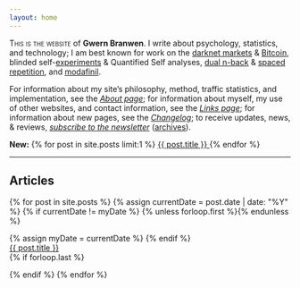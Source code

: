 ```yaml
---
layout: home
---
```


<div id="abstract">
<p><span class="smallcaps">This is the website</span> of <strong>Gwern Branwen</strong>. I write about psychology, statistics, and technology; I am best known for work on the <a href="/tags/Silk-Road" class="docMetadata" data-popup-author="Gwern Branwen" data-popup-abstract="All gwern.net pages for this Tag: Silk Road">darknet markets</a> &amp; <a href="/tags/Bitcoin" class="docMetadata" data-popup-author="Gwern Branwen" data-popup-abstract="All gwern.net pages for this Tag: Bitcoin">Bitcoin</a>, blinded self-<a href="/tags/experiments" class="docMetadata" data-popup-author="Gwern Branwen" data-popup-abstract="All gwern.net pages for this Tag: experiments">experiments</a> &amp; Quantified Self analyses, <a href="/tags/DNB" class="docMetadata" data-popup-author="Gwern Branwen" data-popup-abstract="All gwern.net pages for this Tag: DNB">dual n-back</a> &amp; <a href="/Spaced-repetition" class="docMetadata" data-popup-title="Spaced Repetition for Efficient Learning" data-popup-author="Gwern Branwen" data-popup-date="11 Mar 2009" data-popup-abstract="<p>Spaced repetition is a centuries-old psychological technique for efficient memorization &amp;amp; practice of skills where instead of attempting to memorize by ‘cramming’, memorization can be done far more efficiently by instead spacing out each review, with increasing durations as one learns the item, with the scheduling done by software. Because of the greater efficiency of its slow but steady approach, spaced repetition can scale to memorizing hundreds of thousands of items (while crammed items are almost immediately forgotten) and is especially useful for foreign languages &amp;amp; medical studies.</p><p>I review what this technique is useful for, some of the large research literature on it and the testing effect (up to ~2013, primarily), the available software tools and use patterns, and miscellaneous ideas &amp;amp; observations on it.</p>">spaced repetition</a>, and <a href="/Modafinil">modafinil</a>.</p>
<p>For information about my site’s philosophy, method, traffic statistics, and implementation, see the <em><a href="/About" class="docMetadata" data-popup-title="About This Website" data-popup-author="Gwern Branwen" data-popup-date="01 Oct 2010" data-popup-abstract="Meta page describing gwern.net site ideals of stable long-term essays which improve over time; technical decisions using Markdown and static hosting; idea sources and writing methodology; metadata definitions; semi-annual web traffic statistics; copyright license">About page</a></em>; for information about myself, my use of other websites, and contact information, see the <em><a href="/Links" class="docMetadata" data-popup-title="Links" data-popup-author="Gwern Branwen" data-popup-date="05 Aug 2009" data-popup-abstract="Who am I online &amp; what have I done? Contact information; sites I use; computers and software tools; things I've worked on; psychological profiles">Links page</a></em>; for information about new pages, see the <em><a href="/Changelog" class="docMetadata" data-popup-title="Changelog" data-popup-author="Gwern Branwen" data-popup-date="15 Sep 2013" data-popup-abstract="<p>This page is a changelog for <code>gwern.net</code>: a monthly reverse chronological list of recent major writings/changes/additions.</p><p>Following my writing can be a little difficult because it is often so incremental. So every month, in addition to my regular <a href=&quot;https://www.reddit.com/r/gwern/&quot; class=&quot;docMetadata&quot; data-popup-title=&quot;/r/gwern subreddit&quot; data-popup-author=&quot;Gwern Branwen&quot; data-popup-date=&quot;2018-10-01&quot; data-popup-abstract=&quot;A subreddit for posting links of interest and also for announcing updates to gwern.net (which can be &amp;lt;a href=&amp;quot;https://www.reddit.com/r/gwern/.rss&amp;quot;&amp;gt;used as a RSS feed&amp;lt;/a&amp;gt;). Submissions are categorized similar to the monthly newsletter and typically will be collated there.&quot;>/r/Gwern</a> subreddit submissions, I write up reasonably-interesting changes and <a href=&quot;https://gwern.substack.com/&quot; class=&quot;docMetadata&quot; data-popup-title=&quot;Gwern.net newsletter (subscription page)&quot; data-popup-author=&quot;Gwern Branwen&quot; data-popup-date=&quot;2013-12-01&quot; data-popup-abstract=&quot;Subscription page for the monthly gwern.net newsletter. There are monthly updates, which will include summaries of projects I&amp;#39;ve worked on that month (the same as the &amp;lt;a href=&amp;quot;https://www.gwern.net/Changelog&amp;quot;&amp;gt;changelog&amp;lt;/a&amp;gt;), collations of links or discussions from &amp;lt;a href=&amp;quot;https://www.reddit.com/r/gwern/&amp;quot;&amp;gt;my subreddit&amp;lt;/a&amp;gt;, and book/movie reviews. You can also browse &amp;lt;a href=&amp;quot;https://www.gwern.net/tags/newsletter&amp;quot;&amp;gt;the archives since December 2013&amp;lt;/a&amp;gt;.&quot;>send it out to the mailing list</a> in addition to a compilation of links &amp;amp; reviews (<a href=&quot;/tags/newsletter&quot; class=&quot;docMetadata&quot; data-popup-title=&quot;Gwern.net newsletter archives&quot; data-popup-author=&quot;Gwern Branwen&quot; data-popup-date=&quot;2013-12-01&quot; data-popup-abstract=&quot;Newsletter tag: archive of all issues back to 2013 for the gwern.net newsletter (monthly updates, which will include summaries of projects I&amp;#39;ve worked on that month (the same as the &amp;lt;a href=&amp;quot;https://www.gwern.net/Changelog&amp;quot;&amp;gt;changelog&amp;lt;/a&amp;gt;), collations of links or discussions from &amp;lt;a href=&amp;quot;https://www.reddit.com/r/gwern/&amp;quot;&amp;gt;my subreddit&amp;lt;/a&amp;gt;, and book/movie reviews.)&quot;>archives</a>).</p>">Changelog</a></em>; to receive updates, news, &amp; reviews, <em><a href="https://gwern.substack.com/" class="docMetadata" data-popup-title="Gwern.net newsletter (subscription page)" data-popup-author="Gwern Branwen" data-popup-date="2013-12-01" data-popup-abstract="Subscription page for the monthly gwern.net newsletter. There are monthly updates, which will include summaries of projects I've worked on that month (the same as the <a href=&quot;https://www.gwern.net/Changelog&quot;>changelog</a>), collations of links or discussions from <a href=&quot;https://www.reddit.com/r/gwern/&quot;>my subreddit</a>, and book/movie reviews. You can also browse <a href=&quot;https://www.gwern.net/tags/newsletter&quot;>the archives since December 2013</a>.">subscribe to the newsletter</a></em> (<a href="/tags/newsletter" class="docMetadata" data-popup-title="Gwern.net newsletter archives" data-popup-author="Gwern Branwen" data-popup-date="2013-12-01" data-popup-abstract="Newsletter tag: archive of all issues back to 2013 for the gwern.net newsletter (monthly updates, which will include summaries of projects I've worked on that month (the same as the <a href=&quot;https://www.gwern.net/Changelog&quot;>changelog</a>), collations of links or discussions from <a href=&quot;https://www.reddit.com/r/gwern/&quot;>my subreddit</a>, and book/movie reviews.)">archives</a>).</p>
</div>

<p><strong>New:</strong> {% for post in site.posts limit:1 %}
  <a href="{{ post.url }}">
            {{ post.title }}
          </a>
{% endfor %}</p>

---


  <h2>Articles</h2>
   {% for post in site.posts %}
       {% assign currentDate = post.date | date: "%Y" %}
       {% if currentDate != myDate %}
           {% unless forloop.first %}</ul>{% endunless %}
           <ul style="list-style: none; padding-left: 0px;">
           {% assign myDate = currentDate %}
       {% endif %}
       <li><a href="{{ post.url }}">{{ post.title }}</a></li>
       {% if forloop.last %}</ul>{% endif %}
   {% endfor %}


